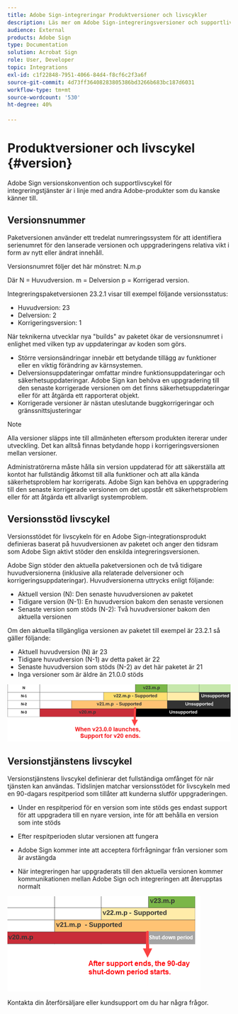 ```yaml
---
title: Adobe Sign-integreringar Produktversioner och livscykler
description: Läs mer om Adobe Sign-integreringsversioner och supportlivscykel
audience: External
products: Adobe Sign
type: Documentation
solution: Acrobat Sign
role: User, Developer
topic: Integrations
exl-id: c1f22848-7951-4066-84d4-f8cf6c2f3a6f
source-git-commit: 4d73ff36408283805386bd3266b683bc187d6031
workflow-type: tm+mt
source-wordcount: '530'
ht-degree: 40%

---
```


# Produktversioner och livscykel {#version}

Adobe Sign versionskonvention och supportlivscykel för integreringstjänster är i linje med andra Adobe-produkter som du kanske känner till.

## Versionsnummer

Paketversionen använder ett tredelat numreringssystem för att identifiera serienumret för den lanserade versionen och uppgraderingens relativa vikt i form av nytt eller ändrat innehåll.

Versionsnumret följer det här mönstret: N.m.p

Där N = Huvudversion. m = Delversion p = Korrigerad version.

Integreringspaketversionen 23.2.1 visar till exempel följande versionsstatus:

* Huvudversion: 23
* Delversion: 2
* Korrigeringsversion: 1

När teknikerna utvecklar nya &quot;builds&quot; av paketet ökar de versionsnumret i enlighet med vilken typ av uppdateringar av koden som görs.

* Större versionsändringar innebär ett betydande tillägg av funktioner eller en viktig förändring av kärnsystemen.
* Delversionsuppdateringar omfattar mindre funktionsuppdateringar och säkerhetsuppdateringar. Adobe Sign kan behöva en uppgradering till den senaste korrigerade versionen om det finns säkerhetsuppdateringar eller för att åtgärda ett rapporterat objekt.
* Korrigerade versioner är nästan uteslutande buggkorrigeringar och gränssnittsjusteringar

>[!NOTE]
>
>Alla versioner släpps inte till allmänheten eftersom produkten itererar under utveckling. Det kan alltså finnas betydande hopp i korrigeringsversionen mellan versioner.

Administratörerna måste hålla sin version uppdaterad för att säkerställa att kontot har fullständig åtkomst till alla funktioner och att alla kända säkerhetsproblem har korrigerats. Adobe Sign kan behöva en uppgradering till den senaste korrigerade versionen om det uppstår ett säkerhetsproblem eller för att åtgärda ett allvarligt systemproblem.

## Versionsstöd livscykel

Versionsstödet för livscykeln för en Adobe Sign-integrationsprodukt definieras baserat på huvudversionen av paketet och anger den tidsram som Adobe Sign aktivt stöder den enskilda integreringsversionen.

Adobe Sign stöder den aktuella paketversionen och de två tidigare huvudversionerna (inklusive alla relaterade delversioner och korrigeringsuppdateringar). Huvudversionerna uttrycks enligt följande:

* Aktuell version (N): Den senaste huvudversionen av paketet
* Tidigare version (N-1): En huvudversion bakom den senaste versionen
* Senaste version som stöds (N-2): Två huvudversioner bakom den aktuella versionen

Om den aktuella tillgängliga versionen av paketet till exempel är 23.2.1 så gäller följande:

* Aktuell huvudversion (N) är 23
* Tidigare huvudversion (N-1) av detta paket är 22
* Senaste huvudversion som stöds (N-2) av det här paketet är 21
* Inga versioner som är äldre än 21.0.0 stöds

![Versionsdiagram](images/version_chart.png)

## Versionstjänstens livscykel

Versionstjänstens livscykel definierar det fullständiga omfånget för när tjänsten kan användas. Tidslinjen matchar versionsstödet för livscykeln med en 90-dagars respitperiod som tillåter att kunderna slutför uppgraderingen.

* Under en respitperiod för en version som inte stöds ges endast support för att uppgradera till en nyare version, inte för att behålla en version som inte stöds
* Efter respitperioden slutar versionen att fungera

* Adobe Sign kommer inte att acceptera förfrågningar från versioner som är avstängda
* När integreringen har uppgraderats till den aktuella versionen kommer kommunikationen mellan Adobe Sign och integreringen att återupptas normalt

![Avstängningsperiod](images/shutdown_period.png)

Kontakta din återförsäljare eller kundsupport om du har några frågor.
